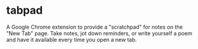 # tabpad
A Google Chrome extension to provide a "scratchpad" for notes on the "New Tab" page. Take notes, jot down reminders, or write yourself a poem and have it available every time you open a new tab.
